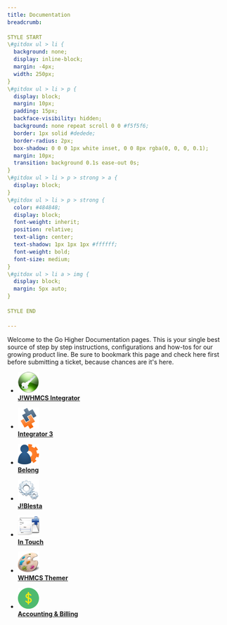 ```yaml
---
title: Documentation
breadcrumb: 

STYLE START
\#gitdox ul > li {
  background: none;
  display: inline-block;
  margin: -4px;
  width: 250px; 
}
\#gitdox ul > li > p {
  display: block;
  margin: 10px;
  padding: 15px;
  backface-visibility: hidden;
  background: none repeat scroll 0 0 #f5f5f6;
  border: 1px solid #dedede;
  border-radius: 2px;
  box-shadow: 0 0 0 1px white inset, 0 0 8px rgba(0, 0, 0, 0.1);
  margin: 10px;
  transition: background 0.1s ease-out 0s;
}
\#gitdox ul > li > p > strong > a {
  display: block;
}
\#gitdox ul > li > p > strong {
  color: #484848;
  display: block;
  font-weight: inherit;
  position: relative;
  text-align: center;
  text-shadow: 1px 1px 1px #ffffff;
  font-weight: bold;
  font-size: medium;
}
\#gitdox ul > li a > img {
  display: block;
  margin: 5px auto;
}

STYLE END
 
---
```


Welcome to the Go Higher Documentation pages.  This is your single best source of step by step instructions, configurations and how-tos for our growing product line.  Be sure to bookmark this page and check here first before submitting a ticket, because chances are it's here.

*  **[![J!WHMCS Integrator](assets/jwhmcs.png)<br/>J!WHMCS Integrator](jwhmcs)**

*  **[![Integrator 3](assets/integrator3.png)<br/>Integrator 3](https://support.gohigheris.com/docs/display/INT3/Product+Documentation)**

*  **[![Belong](assets/belong.png)<br/>Belong](belong)**

*  **[![J!Blesta](assets/jblesta.png)<br/>J!Blesta](jblesta)**

*  **[![In Touch](assets/intouch.png)<br/>In Touch](https://support.gohigheris.com/docs/display/INT/In+Touch+Home)**

*  **[![WHMCS Themer](assets/themer.png)<br/>WHMCS Themer](https://support.gohigheris.com/docs/display/THEMER/WHMCS+Themer+Home)**

*  **[![Accounts & Billing](assets/accountandbilling.png)<br/>Accounting & Billing](accounts_billing)**
